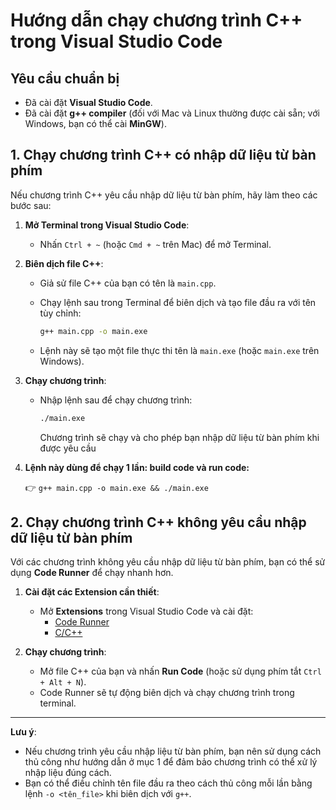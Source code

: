 # Hướng dẫn chạy chương trình C++ trong Visual Studio Code

## Yêu cầu chuẩn bị

- Đã cài đặt **Visual Studio Code**.
- Đã cài đặt **g++ compiler** (đối với Mac và Linux thường được cài sẵn; với Windows, bạn có thể cài **MinGW**).

## 1. Chạy chương trình C++ có nhập dữ liệu từ bàn phím

Nếu chương trình C++ yêu cầu nhập dữ liệu từ bàn phím, hãy làm theo các bước sau:

1. **Mở Terminal trong Visual Studio Code**:

   - Nhấn `Ctrl + ~` (hoặc `Cmd + ~` trên Mac) để mở Terminal.

2. **Biên dịch file C++**:

   - Giả sử file C++ của bạn có tên là `main.cpp`.
   - Chạy lệnh sau trong Terminal để biên dịch và tạo file đầu ra với tên tùy chỉnh:

     ```bash
     g++ main.cpp -o main.exe
     ```

   - Lệnh này sẽ tạo một file thực thi tên là `main.exe` (hoặc `main.exe` trên Windows).

3. **Chạy chương trình**:

   - Nhập lệnh sau để chạy chương trình:

     ```bash
     ./main.exe
     ```

     Chương trình sẽ chạy và cho phép bạn nhập dữ liệu từ bàn phím khi được yêu cầu

4. **Lệnh này dùng để chạy 1 lần: build code và run code:**

   👉 `g++ main.cpp -o main.exe && ./main.exe`

## 2. Chạy chương trình C++ không yêu cầu nhập dữ liệu từ bàn phím

Với các chương trình không yêu cầu nhập dữ liệu từ bàn phím, bạn có thể sử dụng **Code Runner** để chạy nhanh hơn.

1. **Cài đặt các Extension cần thiết**:

   - Mở **Extensions** trong Visual Studio Code và cài đặt:
     - [Code Runner](https://marketplace.visualstudio.com/items?itemName=formulahendry.code-runner)
     - [C/C++](https://marketplace.visualstudio.com/items?itemName=ms-vscode.cpptools)

2. **Chạy chương trình**:

   - Mở file C++ của bạn và nhấn **Run Code** (hoặc sử dụng phím tắt `Ctrl + Alt + N`).
   - Code Runner sẽ tự động biên dịch và chạy chương trình trong terminal.

---

**Lưu ý**:

- Nếu chương trình yêu cầu nhập liệu từ bàn phím, bạn nên sử dụng cách thủ công như hướng dẫn ở mục 1 để đảm bảo chương trình có thể xử lý nhập liệu đúng cách.
- Bạn có thể điều chỉnh tên file đầu ra theo cách thủ công mỗi lần bằng lệnh `-o <tên_file>` khi biên dịch với `g++`.
